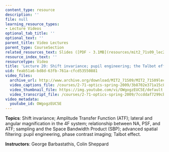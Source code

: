 ```yaml
---
content_type: resource
description: ''
file: null
learning_resource_types:
- Lecture Videos
optional_tab_title: ''
optional_text: ''
parent_title: Video Lectures
parent_type: CourseSection
related_resources_text: Slides ([PDF - 3.1MB](resources/mit2_71s09_lec20))
resource_index_text: ''
resourcetype: Video
title: 'Lecture 20: Shift invariance; pupil engineering; the Talbot effect'
uid: feab51a6-bd8d-63fb-761a-cfcd53550881
video_files:
  archive_url: http://www.archive.org/download/MIT2_71S09/MIT2_71S09lec20_300k.mp4
  video_captions_file: /courses/2-71-optics-spring-2009/3b8702e371a15c8c85b2e4781c367086_OWgogzEUC5E.vtt
  video_thumbnail_file: https://img.youtube.com/vi/OWgogzEUC5E/default.jpg
  video_transcript_file: /courses/2-71-optics-spring-2009/7ccddaf7299cb68204d6be0a83e65f71_OWgogzEUC5E.pdf
video_metadata:
  youtube_id: OWgogzEUC5E
---
```


**Topics**: Shift invariance; Amplitude Transfer Function (ATF); lateral and angular magnification in the 4F system; relationship between NA, PSF, and ATF; sampling and the Space Bandwidth Product (SBP); advanced spatial filtering: pupil engineering, phase contrast imaging; Talbot effect.

**Instructors**: George Barbastathis, Colin Sheppard